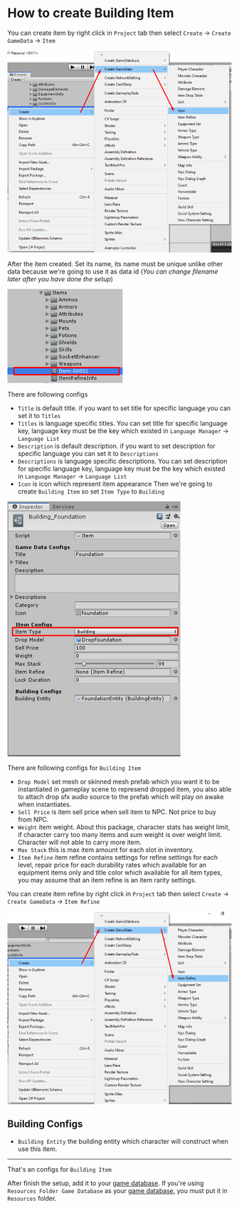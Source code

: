 # How to create Building Item

You can create item by right click in `Project` tab then select `Create` → `Create GameData` → `Item`

![](../images/items/001.png)

After the item created. Set its name, its name must be unique unlike other data because we're going to use it as data id (*You can change filename later after you have done the setup*)

![](../images/items/002.png)

There are following configs

- `Title` is default title. if you want to set title for specific language you can set it to `Titles`
- `Titles` is language specific titles. You can set title for specific language key, language key must be the key which existed in `Language Manager` → `Language List`
- `Description` is default description. if you want to set description for specific language you can set it to `Descriptions`
- `Descriptions` is language specific descriptions. You can set description for specific language key, language key must be the key which existed in `Language Manager` → `Language List`
- `Icon` is icon which represent item appearance
Then we're going to create `Building Item` so set `Item Type` to `Building`

![](../images/items/003-7.png)

There are following configs for `Building Item`

- `Drop Model` set mesh or skinned mesh prefab which you want it to be instantiated in gameplay scene to represend dropped item, you also able to attach drop sfx audio source to the prefab which will play on awake when instantiates.
- `Sell Price` is item sell price when sell item to NPC. Not price to buy from NPC.
- `Weight` item weight. About this package, character stats has weight limit, if character carry too many items and sum weight is over weight limit. Character will not able to carry more item.
- `Max Stack` this is max item amount for each slot in inventory.
- `Item Refine` item refine contains settings for refine settings for each level, repair price for each durability rates which available for an equipment items only and title color which available for all item types, you may assume that an item refine is an item rarity settings.

You can create item refine by right click in `Project` tab then select `Create` → `Create GameData` → `Item Refine`

![](../images/items/004.png)
## Building Configs

- `Building Entity` the building entity which character will construct when use this item.

* * *

That's an configs for `Building Item`

After finish the setup, add it to your [game database](103-game-database.md). If you're using `Resources Folder Game Database` as your [game database](103-game-database.md), you must put it in `Resources` folder.